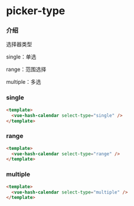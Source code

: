 # picker-type

### 介绍

选择器类型

single：单选

range：范围选择

multiple：多选

### single

```html
<template>
  <vue-hash-calendar select-type="single" />
</template>
```

### range

```html
<template>
  <vue-hash-calendar select-type="range" />
</template>
```

### multiple

```html
<template>
  <vue-hash-calendar select-type="multiple" />
</template>
```
